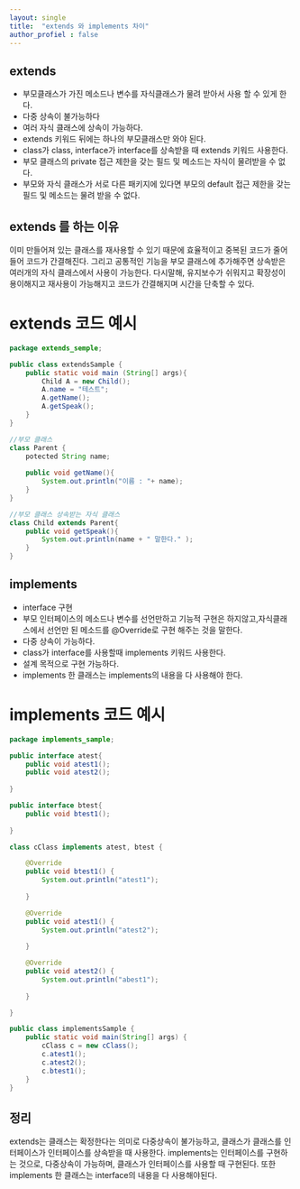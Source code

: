 ```yaml
---
layout: single
title:  "extends 와 implements 차이"
author_profiel : false
---
```


## extends
 - 부모클래스가 가진 메소드나 변수를 자식클래스가 물려 받아서 사용 할 수 있게 한다.
 - 다중 상속이 불가능하다
 - 여러 자식 클래스에 상속이 가능하다.
 - extends 키워드 뒤에는 하나의 부모클래스만 와야 된다.
 - class가 class, interface가 interface를 상속받을 때 extends 키워드 사용한다.
 - 부모 클래스의 private 접근 제한을 갖는 필드 및 메소드는 자식이 물려받을 수 없다.
 - 부모와 자식 클래스가 서로 다른 패키지에 있다면 부모의 default 접근 제한을 갖는 필드 및 메소드는 물려 받을 수 없다.
 
## extends 를 하는 이유
이미 만들어져 있는 클래스를 재사용할 수 있기 때문에 효율적이고 중복된 코드가 줄어들어 코드가 간결해진다. 그리고 공통적인 기능을 부모 클래스에 추가해주면 상속받은 여러개의 자식 클래스에서 사용이 가능한다.
다시말해, 유지보수가 쉬워지고 확장성이 용이해지고 재사용이 가능해지고 코드가 간결해지며 시간을 단축할 수 있다.

# extends 코드 예시
```java
package extends_semple;

public class extendsSample {
	public static void main (String[] args){
		Child A = new Child();
		A.name = "테스트";
		A.getName();
		A.getSpeak();
	}
}

//부모 클래스
class Parent {
	potected String name;
	
	public void getName(){
		System.out.println("이름 : "+ name);
	}
}

//부모 클래스 상속받는 자식 클래스
class Child extends Parent{
	public void getSpeak(){
		System.out.println(name + " 말한다." );
	}
}
```

## implements
 - interface 구현
 - 부모 인터페이스의 메소드나 변수를 선언만하고 기능적 구현은 하지않고,자식클래스에서 선언만 된 메소드를 @Override로 구현 해주는 것을 말한다. 
 - 다중 상속이 가능하다.
 - class가 interface를 사용할때 implements 키워드 사용한다.
 - 설계 목적으로 구현 가능하다.
 - implements 한 클래스는 implements의 내용을 다 사용해야 한다.


# implements 코드 예시
```java
package implements_sample;

public interface atest{
	public void atest1();
	public void atest2();
	
}

public interface btest{
	public void btest1();
	
}

class cClass implements atest, btest {

	@Override
	public void btest1() {
		System.out.println("atest1");
		
	}

	@Override
	public void atest1() {
		System.out.println("atest2");
		
	}

	@Override
	public void atest2() {
		System.out.println("abest1");
		
	}

}

public class implementsSample {
	public static void main(String[] args) {
		cClass c = new cClass();
		c.atest1();
		c.atest2();
		c.btest1();
	}
}
```

## 정리
extends는 클래스는 확정한다는 의미로 다중상속이 불가능하고, 클래스가 클래스를 인터페이스가 인터페이스를 상속받을 때 사용한다.
implements는 인터페이스를 구현하는 것으로, 다중상속이 가능하며, 클래스가 인터페이스를 사용할 때 구현된다. 또한 implements 한 클래스는 interface의 내용을 다 사용해야된다.